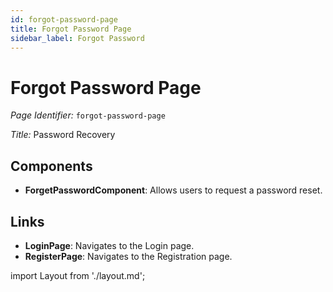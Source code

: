 ```yaml
---
id: forgot-password-page
title: Forgot Password Page
sidebar_label: Forgot Password
---
```


# Forgot Password Page

*Page Identifier:* `forgot-password-page`

*Title:* Password Recovery

## Components
- **ForgetPasswordComponent**: Allows users to request a password reset.


## Links
- **LoginPage**: Navigates to the Login page.
- **RegisterPage**: Navigates to the Registration page.

import Layout from './layout.md';

<Layout />

